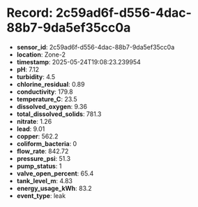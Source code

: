 # Record: 2c59ad6f-d556-4dac-88b7-9da5ef35cc0a

- **sensor_id**: 2c59ad6f-d556-4dac-88b7-9da5ef35cc0a
- **location**: Zone-2
- **timestamp**: 2025-05-24T19:08:23.239954
- **pH**: 7.12
- **turbidity**: 4.5
- **chlorine_residual**: 0.89
- **conductivity**: 179.8
- **temperature_C**: 23.5
- **dissolved_oxygen**: 9.36
- **total_dissolved_solids**: 781.3
- **nitrate**: 1.26
- **lead**: 9.01
- **copper**: 562.2
- **coliform_bacteria**: 0
- **flow_rate**: 842.72
- **pressure_psi**: 51.3
- **pump_status**: 1
- **valve_open_percent**: 65.4
- **tank_level_m**: 4.83
- **energy_usage_kWh**: 83.2
- **event_type**: leak